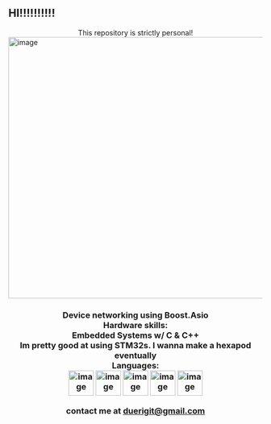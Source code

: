 ## HI!!!!!!!!!!

<center>This repository is strictly personal!</center>


<img width="732" height="519" alt="image" src="https://github.com/user-attachments/assets/909bb23a-434f-4b3b-9730-54c93fae1819" />
<p align="center">

<h3 align="center"Current Focus:</h3>

<center>Device networking using Boost.Asio</center>


<center>Hardware skills:</center>

<center>Embedded Systems w/ C & C++</center>

<center>Im pretty good at using STM32s. I wanna make a hexapod eventually</center>


<center>Languages:</center>

<img width="50" height="50" alt="image" src="https://github.com/user-attachments/assets/bac97533-9c97-4725-8306-786a4de5e615" />
<img width="50" height="50" alt="image" src="https://github.com/user-attachments/assets/e8a771cf-cb45-4ece-8a58-d569e68409b1" />
<img width="50" height="50" alt="image" src="https://github.com/user-attachments/assets/717e7503-c3b4-4eae-bbda-0a8485bbd698" />
<img width="50" height="50" alt="image" src="https://github.com/user-attachments/assets/45d088d5-310d-43f3-9ca9-352fff2fa8f6" />
<img width="50" height="50" alt="image" src="https://github.com/user-attachments/assets/9557f8c8-825f-434b-9fc9-4443bf65f3e0" />



contact me at duerigit@gmail.com

